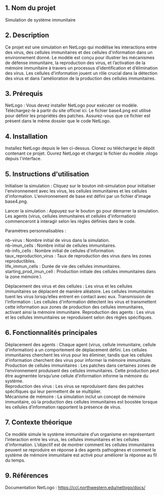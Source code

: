 ## 1. Nom du projet
Simulation de système immunitaire

## 2. Description
Ce projet est une simulation en NetLogo qui modélise les interactions entre des virus, des cellules immunitaires et des cellules d'information dans un environnement donné. Le modèle est conçu pour illustrer les mécanismes de défense immunitaire, la reproduction des virus, et l’activation de la mémoire immunitaire à travers un processus d’identification et d’élimination des virus. Les cellules d'information jouent un rôle crucial dans la détection des virus et dans l'amélioration de la production des cellules immunitaires.

## 3. Prérequis
NetLogo : Vous devez installer NetLogo pour exécuter ce modèle. Téléchargez-le à partir du site officiel ici.
Le fichier base4.png est utilisé pour définir les propriétés des patches. Assurez-vous que ce fichier est présent dans le même dossier que le code NetLogo.

## 4. Installation
Installez NetLogo depuis le lien ci-dessus.
Clonez ou téléchargez le dépôt contenant ce projet.
Ouvrez NetLogo et chargez le fichier du modèle .nlogo depuis l'interface.

## 5. Instructions d'utilisation
Initialiser la simulation : Cliquez sur le bouton init-simulation pour initialiser l'environnement avec les virus, les cellules immunitaires et les cellules d'information. L'environnement de base est défini par un fichier d'image base4.png.

Lancer la simulation : Appuyez sur le bouton go pour démarrer la simulation. Les agents (virus, cellules immunitaires et cellules d'information) commenceront à interagir selon les règles définies dans le code.

Paramètres personnalisables :

nb-virus : Nombre initial de virus dans la simulation.\
nb-imun_cells : Nombre initial de cellules immunitaires.\
nb-info_cells : Nombre initial de cellules d'information.\
taux_reproduction_virus : Taux de reproduction des virus dans les zones reproductibles.\
life_immun_cells : Durée de vie des cellules immunitaires.\
starting_prod_imun_cell : Production initiale des cellules immunitaires dans la zone mémoire.\

Déplacement des virus et des cellules : Les virus et les cellules immunitaires se déplacent de manière aléatoire. Les cellules immunitaires tuent les virus lorsqu’elles entrent en contact avec eux.
Transmission de l'information : Les cellules d'information détectent les virus et transmettent cette information aux zones de production des cellules immunitaires, activant ainsi la mémoire immunitaire.
Reproduction des agents : Les virus et les cellules immunitaires se reproduisent selon des règles spécifiques.

## 6. Fonctionnalités principales
Déplacement des agents : Chaque agent (virus, cellule immunitaire, cellule d'information) a un comportement de déplacement défini. Les cellules immunitaires cherchent les virus pour les éliminer, tandis que les cellules d'information cherchent des virus pour informer la mémoire immunitaire.\
Production de cellules immunitaires : Les patches dans certaines zones de l’environnement produisent des cellules immunitaires. Cette production peut être augmentée lorsqu’une cellule d’information informe la mémoire du système.\
Reproduction des virus : Les virus se reproduisent dans des patches spécifiques qui leur permettent de se multiplier.\
Mécanisme de mémoire : La simulation inclut un concept de mémoire immunitaire, où la production des cellules immunitaires est boostée lorsque les cellules d’information rapportent la présence de virus.

## 7. Contexte théorique
Ce modèle simule le système immunitaire d’un organisme en représentant l’interaction entre les virus, les cellules immunitaires et les cellules d'information. L’objectif est de montrer comment les cellules immunitaires peuvent se reproduire en réponse à des agents pathogènes et comment le système de mémoire immunitaire est activé pour améliorer la réponse au fil du temps.

## 9. Références
Documentation NetLogo : https://ccl.northwestern.edu/netlogo/docs/
